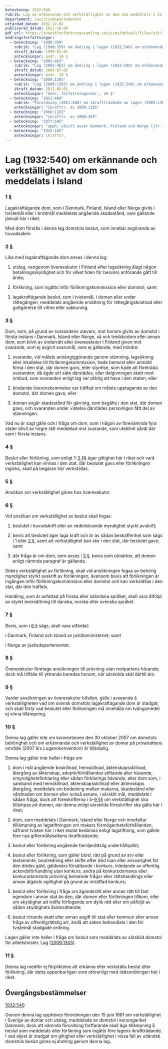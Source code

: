 ```yaml
---
beteckning: 1932:540
rubrik: Lag om erkännande och verkställighet av dom som meddelats i Island
departement: Justitiedepartementet
utfardad_datum: 1932-12-02
publicerad_datum: 2021-10-04
pdf_url: https://svenskforfattningssamling.se/sites/default/files/sfs/1932-12/SFS1932-540.pdf
andringsforfattningar:
  - beteckning: "1998:359"
    rubrik: "Lag (1998:359) om ändring i lagen (1932:540) om erkännande och verkställighet av dom som meddelats i Danmark, Finland, Island eller Norge"
    ikraft_datum: 1999-01-01
    anteckningar: ändr. 10 §
  - beteckning: "2002:463"
    rubrik: "Lag (2002:463) om ändring i lagen (1932:540) om erkännande och verkställighet av dom som meddelats i Danmark, Finland, Island eller Norge"
    ikraft_datum: 2002-07-01
    anteckningar: ändr. 10 §
  - beteckning: "2009:1305"
    rubrik: "Lag (2009:1305) om ändring i lagen (1932:540) om erkännande och verkställighet av dom som meddelats i Danmark, Finland, Island eller Norge"
    ikraft_datum: 2011-05-01
    anteckningar: "ändr. författningsrubr., 10 §"
  - beteckning: "2011:400"
    rubrik: "Förordning (2011:400) om ikraftträdande av lagen (2009:1305) om ändring i lagen (1932:540) om erkännande och verkställighet av dom, som meddelats i Danmark, Finland, Island eller Norge"
    anteckningar: "ikrafttr. av 2009:1305"
  - beteckning: "1998:1322"
    anteckningar: "ikrafttr. av 1998:359"
  - beteckning: "1977:595"
    anteckningar: "upph. såvitt avser Danmark, Finland och Norge (jfr 1977:1000)"
  - beteckning: "1933:105"
    anteckningar: ikrafttr.
---
```


# Lag (1932:540) om erkännande och verkställighet av dom som meddelats i Island

### 1 §

Lagakraftägande dom, som i Danmark, Finland, Island eller Norge givits i tvistemål eller i brottmål meddelats angående skadestånd, vare gällande jämväl här i riket.

Med dom förstås i denna lag domstols beslut, som innebär avgörande av huvudsaken.

### 2 §

Lika med lagakraftägande dom anses i denna lag:

1. utslag, varigenom överexekutor i Finland efter lagsökning ålagt någon betalningsskyldighet och för vilket tiden för besvärs anförande gått till ända;

2. förlikning, som ingåtts inför förlikningskommission eller domstol; samt

3. lagakraftägande beslut, som i tvistemål, i domen eller under rättegången, meddelats angående ersättning för rättegångskostnad eller gottgörelse till vittne eller sakkunnig.

### 3 §

Dom, som, på grund av svarandens utevaro, mot honom givits av domstol i första instans i Danmark, Island eller Norge, så ock tredskodom eller annan dom, som blivit av underrätt eller överexekutor i Finland given mot svarande, som ej avgivit svaromål, vare ej gällande, med mindre:

1. svarande, vid målets anhängiggörande genom stämning, lagsökning eller inkallelse till förlikningskommission, hade hemvist eller anmäld firma i den stat, där domen gavs, eller styrelse, som hade att företräda svaranden, då ägde sitt säte därstädes, eller delgivningen skett med ombud, som svaranden enligt lag var pliktig att hava i den staten; eller

2. bindande överenskommelse var träffad om målets upptagande av den domstol, där domen gavs; eller

3. domen angår skadestånd för gärning, som begåtts i den stat, där domen gavs, och svaranden under vistelse därstädes personligen fått del av stämningen.

Vad nu är sagt gälle ock i fråga om dom, som i någon av förenämnda fyra stater blivit av högre rätt meddelad mot svarande, som uteblivit såväl där som i första instans.

### 4 §

Beslut eller förlikning, som enligt 1-[3 §](#3)§ äger giltighet här i riket och varå verkställighet kan vinnas i den stat, där beslutet gavs eller förlikningen ingicks, skall på begäran här verkställas.

### 5 §

Ansökan om verkställighet göres hos överexekutor.

### 6 §

Vid ansökan om verkställighet av beslut skall fogas:

1. beslutet i huvudskrift eller av vederbörande myndighet styrkt avskrift;

2. bevis att beslutet äger laga kraft och är av sådan beskaffenhet som sägs i 1 eller [2 §](#2), samt att verkställighet kan ske i den stat, där beslutet gavs; samt

3. där fråga är om dom, som avses i [3 §](#3), bevis som utmärker, att domen enligt nämnda paragraf är gällande.

Sökes verkställighet av förlikning, skall vid ansökningen fogas av behörig myndighet styrkt avskrift av förlikningen, ävensom bevis att förlikningen är ingången inför förlikningskommission eller domstol och kan verkställas i den stat, där den träffats.

Handling, som är avfattad på finska eller isländska språket, skall vara åtföljd av styrkt översättning till danska, norska eller svenska språket.

### 7 §

Bevis, som i [6 §](#6) sägs, skall vara utfärdat:

i Danmark, Finland och Island av justitieministeriet; samt

i Norge av justisdepartementet.

### 8 §

Överexekutor företage ansökningen till prövning utan motpartens hörande; dock må tillfälle till yttrande beredas honom, när särskilda skäl därtill äro.

### 9 §

Varder ansökningen av överexekutor bifallen, gälle i avseende å verkställigheten vad om svensk domstols lagakraftägande dom är stadgat; och skall förty vad beslutet eller förlikningen må innehålla om tvångsmedel ej vinna tillämpning.

### 10 §

Denna lag gäller inte om konventionen den 30 oktober 2007 om domstols behörighet och om erkännande och verkställighet av domar på privaträttens område (2007 års Luganokonvention) är tillämplig.

Denna lag gäller inte heller i fråga om

1. dom i mål angående boskillnad, hemskillnad, äktenskapsskillnad, återgång av äktenskap, adoptivförhållandes stiftande eller hävande, omyndighetsförklaring eller sådan förklarings hävande, eller dom som, i samband med hemskillnad, äktenskapsskillnad eller äktenskaps återgång, meddelats om bodelning mellan makarna, skadestånd eller vårdnaden om barnen eller också senare, i särskilt mål, meddelats i sådan fråga, dock att föreskrifterna i 4–[9 §](#9)§ om verkställighet ska tillämpas på domen, när denna enligt särskilda föreskrifter ska gälla här i riket;

2. dom, som meddelats i Danmark, Island eller Norge och innefattar tilllämpning av lagstiftningen om makars förmögenhetsförhållanden, såframt tvisten här i riket skolat bedömas enligt lagstiftning, som gällde före nya giftermålsbalkens ikraftträdande;

3. beslut eller förlikning angående familjerättslig underhållsplikt;

4. beslut eller förlikning, som gäller börd, rätt på grund av arv eller testamente, boutredning eller skifte efter död man eller ansvarighet för den dödes gäld, gäldenärs försättande i konkurs, inledande av offentlig ackordsförhandling utan konkurs, andra på konkursdomares eller konkursdomstols prövning beroende frågor eller rättshandlings eller annan åtgärds ogiltighet på grund av inträffad konkurs;

5. beslut eller förlikning i fråga om äganderätt eller annan rätt till fast egendom i annan stat än den, där domen eller förlikningen tillkom, eller om skyldighet att träffa förfogande om dylik rätt eller om påföljd av sådan skyldighets åsidosättande;

6. beslut rörande skatt eller annan avgift till stat eller kommun eller annan fråga av offentligrättslig art, ändå att saken behandlats i den för tvistemål stadgade ordning.

Lagen gäller inte heller i fråga om beslut som meddelats av särskild domstol för arbetstvister. Lag ([2009:1305](https://selex.se/eli/sfs/2009/1305)).

### 11 §

Denna lag medför ej förpliktelse att erkänna eller verkställa beslut eller förlikning, där detta uppenbarligen vore oförenligt med rättsordningen här i riket.

## Övergångsbestämmelser

[1932:540](https://selex.se/eli/sfs/1932/540)

Genom denna lag upphäves förordningen den 15 juni 1861 om verkställighet i Sverige av domar och utslag, meddelade av domstol i konungariket Danmark; dock att nämnda förordning fortfarande skall äga tillämpning å beslut som meddelats eller förlikning som ingåtts före lagens ikraftträdande. I vad eljest är stadgat om giltighet eller verkställighet i vissa fall av utländsk domstols beslut göres ej ändring genom denna lag.
